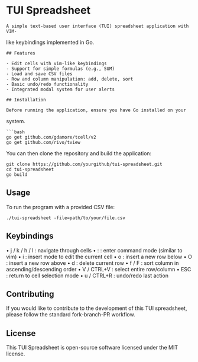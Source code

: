   # TUI Spreadsheet

    A simple text-based user interface (TUI) spreadsheet application with VIM-
  like keybindings implemented in Go.

    ## Features

    - Edit cells with vim-like keybindings
    - Support for simple formulas (e.g., SUM)
    - Load and save CSV files
    - Row and column manipulation: add, delete, sort
    - Basic undo/redo functionality
    - Integrated modal system for user alerts

    ## Installation

    Before running the application, ensure you have Go installed on your
  system.

    ```bash
    go get github.com/gdamore/tcell/v2
    go get github.com/rivo/tview

  You can then clone the repository and build the application:

    git clone https://github.com/yourgithub/tui-spreadsheet.git
    cd tui-spreadsheet
    go build

  ## Usage

  To run the program with a provided CSV file:

    ./tui-spreadsheet -file=path/to/your/file.csv

  ## Keybindings

  •  j / k / h / l : navigate through cells
  •  : : enter command mode (similar to vim)
  •  i : insert mode to edit the current cell
  •  o : insert a new row below
  •  O : insert a new row above
  •  d : delete current row
  •  f / F : sort column in ascending/descending order
  •  V / CTRL+V : select entire row/column
  •  ESC : return to cell selection mode
  •  u / CTRL+R : undo/redo last action

  ## Contributing

  If you would like to contribute to the development of this TUI spreadsheet,
  please follow the standard fork-branch-PR workflow.

  ## License

  This TUI Spreadsheet is open-source software licensed under the MIT license.

